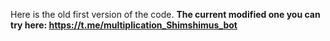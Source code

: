Here is the old first version of the code. 
**The current modified one you can try here: https://t.me/multiplication_Shimshimus_bot**
